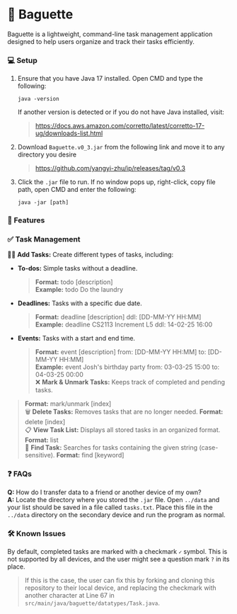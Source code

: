 # 🥖 Baguette

Baguette is a lightweight, command-line task management application designed to help users organize and track their tasks efficiently.

### 💻 Setup
1. Ensure that you have Java 17 installed. Open CMD and type the following:
    ```
    java -version
    ```
   If another version is detected or if you do not have Java installed, visit:
   > https://docs.aws.amazon.com/corretto/latest/corretto-17-ug/downloads-list.html
2. Download `Baguette.v0_3.jar` from the following link and move it to any directory you desire
   > https://github.com/yangyi-zhu/ip/releases/tag/v0.3
3. Click the `.jar` file to run. If no window pops up, right-click, copy file path, open CMD and enter the following:
   ```
   java -jar [path]
   ```

### 📌 Features

### ✅ Task Management
✍🏻 **Add Tasks:** Create different types of tasks, including:
- **To-dos:** Simple tasks without a deadline.
  > **Format:** todo [description] <br>
  > **Example:** todo Do the laundry
- **Deadlines:** Tasks with a specific due date.
  > **Format:** deadline [description] ddl: [DD-MM-YY HH:MM] <br>
  > **Example:** deadline CS2113 Increment L5 ddl: 14-02-25 16:00
- **Events:** Tasks with a start and end time.
  > **Format:** event [description] from: [DD-MM-YY HH:MM] to: [DD-MM-YY HH:MM] <br>
  > **Example:** event Josh's birthday party from: 03-03-25 15:00 to: 04-03-25 00:00 <br>
❌ **Mark & Unmark Tasks:** Keeps track of completed and pending tasks.
> **Format:** mark/unmark [index] <br>
🗑️ **Delete Tasks:** Removes tasks that are no longer needed.
> **Format:** delete [index] <br>
📋 **View Task List:** Displays all stored tasks in an organized format.
> **Format:** list <br>
🔎 **Find Task:** Searches for tasks containing the given string (case-sensitive).
> **Format:** find [keyword]

### ❓ FAQs
**Q:** How do I transfer data to a friend or another device of my own? <br>
**A:** Locate the directory where you stored the `.jar` file. Open `../data` and your list should be saved in a file called `tasks.txt`. Place this file in the `../data` directory on the secondary device and run the program as normal.

### 🛠️ Known Issues
By default, completed tasks are marked with a checkmark `✓` symbol. This is not supported by all devices, and the user might see a question mark `?` in its place.
> If this is the case, the user can fix this by forking and cloning this repository to their local device, and replacing the checkmark with another character at Line 67 in `src/main/java/baguette/datatypes/Task.java`.
